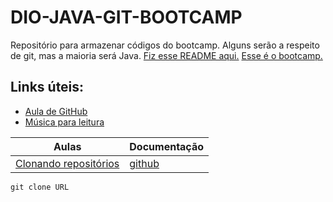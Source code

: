 
# DIO-JAVA-GIT-BOOTCAMP

Repositório para armazenar códigos do bootcamp. Alguns serão a respeito de git, mas a maioria será Java.
[Fiz esse README aqui.](https://readme.so/editor)
[Esse é o bootcamp.](https://web.dio.me/track/coding-the-future-spring-boot-angular-17)

## Links úteis:
- [Aula de GitHub](https://web.dio.me/course/versionamento-de-codigo-com-git-e-github/learning/599dd3dd-d189-474f-a55c-22f37b4472da?back=/track/coding-the-future-spring-boot-angular-17&tab=undefined&moduleId=undefined)
- [Música para leitura](https://www.youtube.com/watch?v=SXG38_5LDso&t=726s)

| Aulas | Documentação |
| ----- | ------------ |
| [Clonando repositórios](https://web.dio.me/course/versionamento-de-codigo-com-git-e-github/learning/a377a00b-461c-4ab0-8258-3addd2fef14c?back=/track/coding-the-future-spring-boot-angular-17&tab=undefined&moduleId=undefined) | [github](https://github.com/git-guides/git-clone) |

```
git clone URL
```